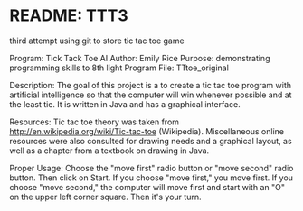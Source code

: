 
README: TTT3
====

third attempt using git to store tic tac toe game


Program:  Tick Tack Toe AI 
Author:  Emily Rice
Purpose:  demonstrating programming skills to 8th light
Program File: TTtoe_original

Description:  The goal of this project is a to create a tic tac toe program with artificial intelligence so that the computer will win whenever possible and at the least tie.  It is written in Java and has a graphical interface.

Resources:  Tic tac toe theory was taken from http://en.wikipedia.org/wiki/Tic-tac-toe (Wikipedia).  Miscellaneous online resources were also consulted for drawing needs and a graphical layout, as well as a chapter from a textbook on drawing in Java. 

Proper Usage:  Choose the "move first" radio button or "move second" radio button.  Then click on Start.  If you choose "move first," you move first.  If you choose "move second," the computer will move first and start with an "O" on the upper left corner square. Then it's your turn.

